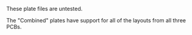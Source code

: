 These plate files are untested.

The "Combined" plates have support for all of the layouts from all three PCBs.
